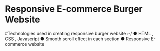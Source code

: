 # Responsive E-commerce Burger Website

#Technologies used in creating responsive burger website :-/
● HTML , CSS , Javascript
● Smooth scroll effect in each section
● Responsive E-commerce website
